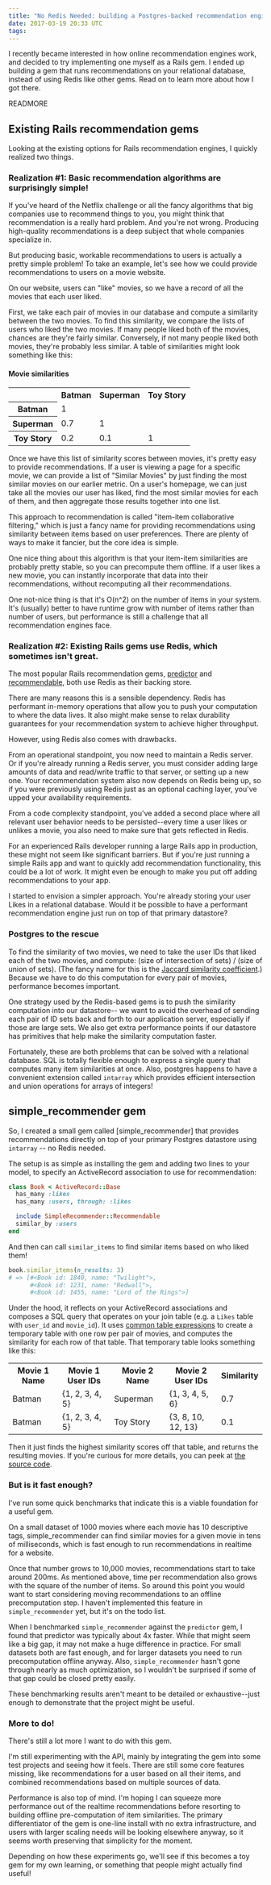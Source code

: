 ```yaml
---
title: "No Redis Needed: building a Postgres-backed recommendation engine for Rails"
date: 2017-03-19 20:33 UTC
tags:
---
```


I recently became interested in how online recommendation engines work, and decided to try implementing one myself as a Rails gem. I ended up building a gem that runs recommendations on your relational database, instead of using Redis like other gems. Read on to learn more about how I got there.

READMORE

## Existing Rails recommendation gems

Looking at the existing options for Rails recommendation engines, I quickly realized two things.

### Realization #1: Basic recommendation algorithms are surprisingly simple!

If you've heard of the Netflix challenge or all the fancy algorithms that big companies use to recommend things to you, you might think that recommendation is a really hard problem. And you're not wrong. Producing high-quality recommendations is a deep subject that whole companies specialize in.

But producing basic, workable recommendations to users is actually a pretty simple problem! To take an example, let's see how we could provide recommendations to users on a movie website.

On our website, users can "like" movies, so we have a record of all the movies that each user liked.

First, we take each pair of movies in our database and compute a similarity between the two movies. To find this similarity, we compare the lists of users who liked the two movies. If many people liked both of the movies, chances are they're fairly similar. Conversely, if not many people liked both movies, they're probably less similar. A table of similarities might look something like this:

<h4>Movie similarities</h4>
<table>
  <tr>
    <th></th>
    <th>Batman</th>
    <th>Superman</th>
    <th>Toy Story</th>
  </tr>
  <tr>
    <th>Batman</th>
    <td>1</td>
    <td></td>
    <td></td>
  </tr>
  <tr>
    <th>Superman</th>
    <td>0.7</td>
    <td>1</td>
    <td></td>
  </tr>
  <tr>
    <th>Toy Story</th>
    <td>0.2</td>
    <td>0.1</td>
    <td>1</td>
  </tr>
</table>

Once we have this list of similarity scores between movies, it's pretty easy to provide recommendations. If a user is viewing a page for a specific movie, we can provide a list of "Similar Movies" by just finding the most similar movies on our earlier metric. On a user's homepage, we can just take all the movies our user has liked, find the most similar movies for each of them, and then aggregate those results together into one list.

This approach to recommendation is called "item-item collaborative filtering," which is just a fancy name for providing recommendations using similarity between items based on user preferences. There are plenty of ways to make it fancier, but the core idea is simple.

One nice thing about this algorithm is that your item-item similarities are probably pretty stable, so you can precompute them offline. If a user likes a new movie, you can instantly incorporate that data into their recommendations, without recomputing all their recommendations.

One not-nice thing is that it's O(n^2) on the number of items in your system. It's (usually) better to have runtime grow with number of items rather than number of users, but performance is still a challenge that all recommendation engines face.

### Realization #2: Existing Rails gems use Redis, which sometimes isn't great.

The most popular Rails recommendation gems, [predictor](https://github.com/Pathgather/predictor) and [recommendable](https://github.com/davidcelis/recommendable), both use Redis as their backing store.

There are many reasons this is a sensible dependency. Redis has performant in-memory operations that allow you to push your computation to where the data lives. It also might make sense to relax durability guarantees for your recommendation system to achieve higher throughput.

However, using Redis also comes with drawbacks.

From an operational standpoint, you now need to maintain a Redis server. Or if you're already running a Redis server, you must consider adding large amounts of data and read/write traffic to that server, or setting up a new one. Your recommendation system also now depends on Redis being up, so if you were previously using Redis just as an optional caching layer, you've upped your availability requirements.

From a code complexity standpoint, you've added a second place where all relevant user behavior needs to be persisted--every time a user likes or unlikes a movie, you also need to make sure that gets reflected in Redis.

For an experienced Rails developer running a large Rails app in production, these might not seem like significant barriers. But if you're just running a simple Rails app and want to quickly add recommendation functionality, this could be a lot of work. It might even be enough to make you put off adding recommendations to your app.

I started to envision a simpler approach. You're already storing your user Likes in a relational database. Would it be possible to have a performant recommendation engine just run on top of that primary datastore?

### Postgres to the rescue

To find the similarity of two movies, we need to take the user IDs that liked each of the two movies, and compute: (size of intersection of sets) / (size of union of sets). (The fancy name for this is the [Jaccard similarity coefficient](https://en.wikipedia.org/wiki/Jaccard_index).) Because we have to do this computation for every pair of movies, performance becomes important.

One strategy used by the Redis-based gems is to push the similarity computation into our datastore-- we want to avoid the overhead of sending each pair of ID sets back and forth to our application server, especially if those are large sets. We also get extra performance points if our datastore has primitives that help make the similarity computation faster.

Fortunately, these are both problems that can be solved with a relational database. SQL is totally flexible enough to express a single query that computes many item similarities at once. Also, postgres happens to have a convenient extension called `intarray` which provides efficient intersection and union operations for arrays of integers!

## simple_recommender gem

So, I created a small gem called [simple_recommender] that provides recommendations directly on top of your primary Postgres datastore using `intarray` -- no Redis needed.

The setup is as simple as installing the gem and adding two lines to your model, to specify an ActiveRecord association to use for recommendation:

```ruby
class Book < ActiveRecord::Base
  has_many :likes
  has_many :users, through: :likes

  include SimpleRecommender::Recommendable
  similar_by :users
end

```

And then can call `similar_items` to find similar items based on who liked them!

```ruby
book.similar_items(n_results: 3)
# => [#<Book id: 1840, name: "Twilight">,
      #<Book id: 1231, name: "Redwall">,
      #<Book id: 1455, name: "Lord of the Rings">]
```

Under the hood, it reflects on your ActiveRecord associations and composes a SQL query that operates on your join table (e.g. a `Likes` table with `user_id` and `movie_id`). It uses [common table expressions](https://www.postgresql.org/docs/9.2/static/queries-with.html) to create a temporary table with one row per pair of movies, and computes the similarity for each row of that table. That temporary table looks something like this:

<table>
  <tr>
    <th>Movie 1 Name</th>
    <th>Movie 1 User IDs</th>
    <th>Movie 2 Name</th>
    <th>Movie 2 User IDs</th>
    <th>Similarity</th>
  </tr>
  <tr>
    <td>Batman</td>
    <td>{1, 2, 3, 4, 5}</td>
    <td>Superman</td>
    <td>{1, 3, 4, 5, 6}</td>
    <td>0.7</td>
  </tr>
  <tr>
    <td>Batman</td>
    <td>{1, 2, 3, 4, 5}</td>
    <td>Toy Story</td>
    <td>{3, 8, 10, 12, 13}</td>
    <td>0.1</td>
  </tr>
</table>

Then it just finds the highest similarity scores off that table, and returns the resulting movies. If you're curious for more details, you can peek at [the source code](https://github.com/geoffreylitt/simple_recommender/blob/master/lib/simple_recommender/recommendable.rb).

### But is it fast enough?

I've run some quick benchmarks that indicate this is a viable foundation for a useful gem.

On a small dataset of 1000 movies where each movie has 10 descriptive tags, simple_recommender can find similar movies for a given movie in tens of milliseconds, which is fast enough to run recommendations in realtime for a website.

Once that number grows to 10,000 movies, recommendations start to take around 200ms. As mentioned above, time per recommendation also grows with the square of the number of items. So around this point you would want to start considering moving recommendations to an offline precomputation step. I haven't implemented this feature in `simple_recommender` yet, but it's on the todo list.

When I benchmarked `simple_recommender` against the `predictor` gem, I found that predictor was typically about 4x faster. While that might seem like a big gap, it may not make a huge difference in practice. For small datasets both are fast enough, and for larger datasets you need to run precomputation offline anyway. Also, `simple_recommender` hasn't gone through nearly as much optimization, so I wouldn't be surprised if some of that gap could be closed pretty easily.

These benchmarking results aren't meant to be detailed or exhaustive--just enough to demonstrate that the project might be useful.

### More to do!

There's still a lot more I want to do with this gem.

I'm still experimenting with the API, mainly by integrating the gem into some test projects and seeing how it feels. There are still some core features missing, like recommendations for a user based on all their items, and combined recommendations based on multiple sources of data.

Performance is also top of mind. I'm hoping I can squeeze more performance out of the realtime recommendations before resorting to building offline pre-computation of item similarities. The primary differentiator of the gem is one-line install with no extra infrastructure, and users with larger scaling needs will be looking elsewhere anyway, so it seems worth preserving that simplicity for the moment.

Depending on how these experiments go, we'll see if this becomes a toy gem for my own learning, or something that people might actually find useful!
